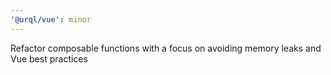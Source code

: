 ```yaml
---
'@urql/vue': minor
---
```


Refactor composable functions with a focus on avoiding memory leaks and Vue best practices
